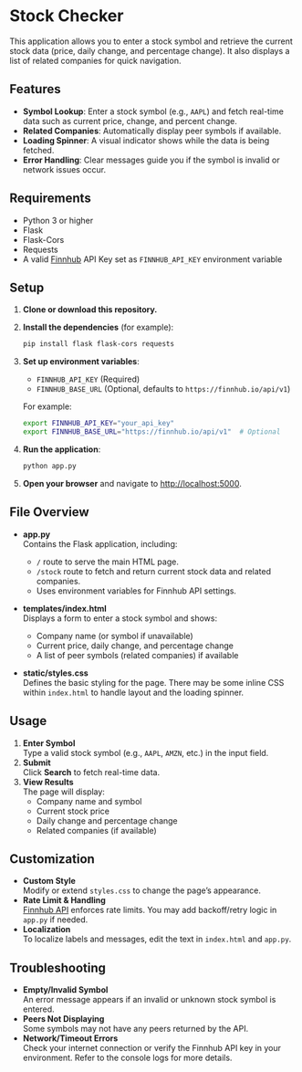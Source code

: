 # Stock Checker

This application allows you to enter a stock symbol and retrieve the current stock data (price, daily change, and percentage change). It also displays a list of related companies for quick navigation.

## Features

- **Symbol Lookup**: Enter a stock symbol (e.g., `AAPL`) and fetch real-time data such as current price, change, and percent change.
- **Related Companies**: Automatically display peer symbols if available.
- **Loading Spinner**: A visual indicator shows while the data is being fetched.
- **Error Handling**: Clear messages guide you if the symbol is invalid or network issues occur.

## Requirements

- Python 3 or higher  
- Flask  
- Flask-Cors  
- Requests  
- A valid [Finnhub](https://finnhub.io/) API Key set as `FINNHUB_API_KEY` environment variable

## Setup

1. **Clone or download this repository.**
2. **Install the dependencies** (for example):
   ```bash
   pip install flask flask-cors requests
   ```
3. **Set up environment variables**:
   - `FINNHUB_API_KEY` (Required)  
   - `FINNHUB_BASE_URL` (Optional, defaults to `https://finnhub.io/api/v1`)

   For example:
   ```bash
   export FINNHUB_API_KEY="your_api_key"
   export FINNHUB_BASE_URL="https://finnhub.io/api/v1"  # Optional
   ```
4. **Run the application**:
   ```bash
   python app.py
   ```
5. **Open your browser** and navigate to [http://localhost:5000](http://localhost:5000).

## File Overview

- **app.py**  
  Contains the Flask application, including:
  - `/` route to serve the main HTML page.  
  - `/stock` route to fetch and return current stock data and related companies.
  - Uses environment variables for Finnhub API settings.

- **templates/index.html**  
  Displays a form to enter a stock symbol and shows:
  - Company name (or symbol if unavailable)
  - Current price, daily change, and percentage change
  - A list of peer symbols (related companies) if available

- **static/styles.css**  
  Defines the basic styling for the page. There may be some inline CSS within `index.html` to handle layout and the loading spinner.

## Usage

1. **Enter Symbol**  
   Type a valid stock symbol (e.g., `AAPL`, `AMZN`, etc.) in the input field.
2. **Submit**  
   Click **Search** to fetch real-time data.
3. **View Results**  
   The page will display:
   - Company name and symbol
   - Current stock price
   - Daily change and percentage change
   - Related companies (if available)

## Customization

- **Custom Style**  
  Modify or extend `styles.css` to change the page’s appearance.
- **Rate Limit & Handling**  
  [Finnhub API](https://finnhub.io/) enforces rate limits. You may add backoff/retry logic in `app.py` if needed.
- **Localization**  
  To localize labels and messages, edit the text in `index.html` and `app.py`.

## Troubleshooting

- **Empty/Invalid Symbol**  
  An error message appears if an invalid or unknown stock symbol is entered.
- **Peers Not Displaying**  
  Some symbols may not have any peers returned by the API.
- **Network/Timeout Errors**  
  Check your internet connection or verify the Finnhub API key in your environment. Refer to the console logs for more details.
